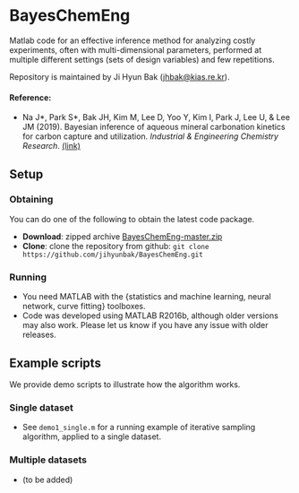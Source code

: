 BayesChemEng
============


Matlab code for an effective inference method for analyzing costly experiments, often with multi-dimensional parameters, performed at multiple different settings (sets of design variables) and few repetitions.

Repository is maintained by Ji Hyun Bak (jhbak@kias.re.kr).


#### Reference:

* Na J\*, Park S\*, Bak JH, Kim M, Lee D, Yoo Y, Kim I, Park J, Lee U, & Lee JM (2019). Bayesian inference of aqueous mineral carbonation kinetics for carbon capture and utilization. 
_Industrial & Engineering Chemistry Research_. 
[(link)](https://doi.org/10.1021/acs.iecr.9b01062)


## Setup

### Obtaining

You can do one of the following to obtain the latest code package.

* **Download**:   zipped archive  [BayesChemEng-master.zip](https://github.com/jihyunbak/BayesChemEng/archive/master.zip)
* **Clone**: clone the repository from github: ```git clone https://github.com/jihyunbak/BayesChemEng.git```

### Running

* You need MATLAB with the {statistics and machine learning, neural network, curve fitting} toolboxes.
* Code was developed using MATLAB R2016b, although older versions may also work. Please let us know if you have any issue with older releases.



## Example scripts

We provide demo scripts to illustrate how the algorithm works.

### Single dataset

* See `demo1_single.m` for a running example of iterative sampling algorithm, applied to a single dataset.

### Multiple datasets

* (to be added)

